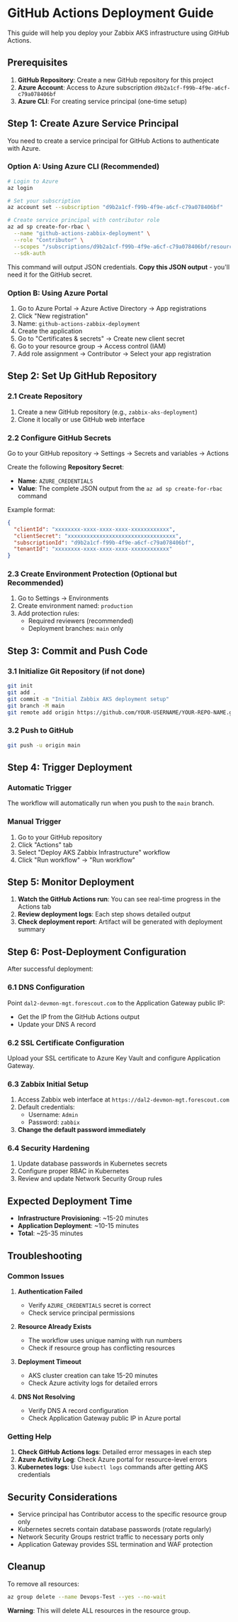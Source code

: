 # GitHub Actions Deployment Guide

This guide will help you deploy your Zabbix AKS infrastructure using GitHub Actions.

## Prerequisites

1. **GitHub Repository**: Create a new GitHub repository for this project
2. **Azure Account**: Access to Azure subscription `d9b2a1cf-f99b-4f9e-a6cf-c79a078406bf`
3. **Azure CLI**: For creating service principal (one-time setup)

## Step 1: Create Azure Service Principal

You need to create a service principal for GitHub Actions to authenticate with Azure.

### Option A: Using Azure CLI (Recommended)

```bash
# Login to Azure
az login

# Set your subscription
az account set --subscription "d9b2a1cf-f99b-4f9e-a6cf-c79a078406bf"

# Create service principal with contributor role
az ad sp create-for-rbac \
  --name "github-actions-zabbix-deployment" \
  --role "Contributor" \
  --scopes "/subscriptions/d9b2a1cf-f99b-4f9e-a6cf-c79a078406bf/resourceGroups/Devops-Test" \
  --sdk-auth
```

This command will output JSON credentials. **Copy this JSON output** - you'll need it for the GitHub secret.

### Option B: Using Azure Portal

1. Go to Azure Portal → Azure Active Directory → App registrations
2. Click "New registration"
3. Name: `github-actions-zabbix-deployment`
4. Create the application
5. Go to "Certificates & secrets" → Create new client secret
6. Go to your resource group → Access control (IAM)
7. Add role assignment → Contributor → Select your app registration

## Step 2: Set Up GitHub Repository

### 2.1 Create Repository
1. Create a new GitHub repository (e.g., `zabbix-aks-deployment`)
2. Clone it locally or use GitHub web interface

### 2.2 Configure GitHub Secrets

Go to your GitHub repository → Settings → Secrets and variables → Actions

Create the following **Repository Secret**:

- **Name**: `AZURE_CREDENTIALS`
- **Value**: The complete JSON output from the `az ad sp create-for-rbac` command

Example format:
```json
{
  "clientId": "xxxxxxxx-xxxx-xxxx-xxxx-xxxxxxxxxxxx",
  "clientSecret": "xxxxxxxxxxxxxxxxxxxxxxxxxxxxxxxxxx",
  "subscriptionId": "d9b2a1cf-f99b-4f9e-a6cf-c79a078406bf",
  "tenantId": "xxxxxxxx-xxxx-xxxx-xxxx-xxxxxxxxxxxx"
}
```

### 2.3 Create Environment Protection (Optional but Recommended)

1. Go to Settings → Environments
2. Create environment named: `production`
3. Add protection rules:
   - Required reviewers (recommended)
   - Deployment branches: `main` only

## Step 3: Commit and Push Code

### 3.1 Initialize Git Repository (if not done)
```bash
git init
git add .
git commit -m "Initial Zabbix AKS deployment setup"
git branch -M main
git remote add origin https://github.com/YOUR-USERNAME/YOUR-REPO-NAME.git
```

### 3.2 Push to GitHub
```bash
git push -u origin main
```

## Step 4: Trigger Deployment

### Automatic Trigger
The workflow will automatically run when you push to the `main` branch.

### Manual Trigger
1. Go to your GitHub repository
2. Click "Actions" tab
3. Select "Deploy AKS Zabbix Infrastructure" workflow
4. Click "Run workflow" → "Run workflow"

## Step 5: Monitor Deployment

1. **Watch the GitHub Actions run**: You can see real-time progress in the Actions tab
2. **Review deployment logs**: Each step shows detailed output
3. **Check deployment report**: Artifact will be generated with deployment summary

## Step 6: Post-Deployment Configuration

After successful deployment:

### 6.1 DNS Configuration
Point `dal2-devmon-mgt.forescout.com` to the Application Gateway public IP:
- Get the IP from the GitHub Actions output
- Update your DNS A record

### 6.2 SSL Certificate Configuration
Upload your SSL certificate to Azure Key Vault and configure Application Gateway.

### 6.3 Zabbix Initial Setup
1. Access Zabbix web interface at `https://dal2-devmon-mgt.forescout.com`
2. Default credentials:
   - Username: `Admin`
   - Password: `zabbix`
3. **Change the default password immediately**

### 6.4 Security Hardening
1. Update database passwords in Kubernetes secrets
2. Configure proper RBAC in Kubernetes
3. Review and update Network Security Group rules

## Expected Deployment Time

- **Infrastructure Provisioning**: ~15-20 minutes
- **Application Deployment**: ~10-15 minutes
- **Total**: ~25-35 minutes

## Troubleshooting

### Common Issues

1. **Authentication Failed**
   - Verify `AZURE_CREDENTIALS` secret is correct
   - Check service principal permissions

2. **Resource Already Exists**
   - The workflow uses unique naming with run numbers
   - Check if resource group has conflicting resources

3. **Deployment Timeout**
   - AKS cluster creation can take 15-20 minutes
   - Check Azure activity logs for detailed errors

4. **DNS Not Resolving**
   - Verify DNS A record configuration
   - Check Application Gateway public IP in Azure portal

### Getting Help

1. **Check GitHub Actions logs**: Detailed error messages in each step
2. **Azure Activity Log**: Check Azure portal for resource-level errors
3. **Kubernetes logs**: Use `kubectl logs` commands after getting AKS credentials

## Security Considerations

- Service principal has Contributor access to the specific resource group only
- Kubernetes secrets contain database passwords (rotate regularly)
- Network Security Groups restrict traffic to necessary ports only
- Application Gateway provides SSL termination and WAF protection

## Cleanup

To remove all resources:
```bash
az group delete --name Devops-Test --yes --no-wait
```

**Warning**: This will delete ALL resources in the resource group.
